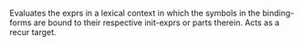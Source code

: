Evaluates the exprs in a lexical context in which the symbols in
  the binding-forms are bound to their respective init-exprs or parts
  therein. Acts as a recur target.